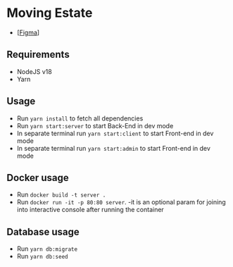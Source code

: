 # Moving Estate
* [[Figma](https://www.figma.com/file/etjqKd2owOjZVh6O5ZGmha/Moving-Estate)]

## Requirements
* NodeJS v18
* Yarn

## Usage
* Run `yarn install` to fetch all dependencies
* Run `yarn start:server` to start Back-End in dev mode
* In separate terminal run `yarn start:client` to start Front-end in dev mode
* In separate terminal run `yarn start:admin` to start Front-end in dev mode

## Docker usage
* Run `docker build -t server .`
* Run `docker run -it -p 80:80 server`. -it is an optional param for joining into interactive console after running the container

## Database usage
* Run `yarn db:migrate`
* Run `yarn db:seed`
